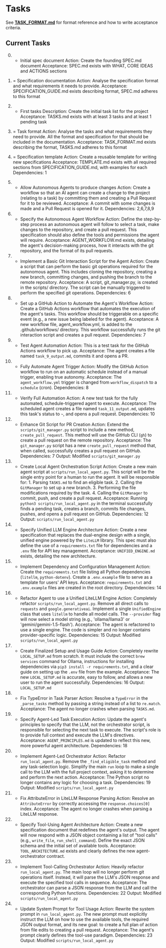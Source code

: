 # Tasks

See **[TASK_FORMAT.md](TASK_FORMAT.md)** for format reference and how to write acceptance criteria.

## Current Tasks

0) + Initial spec document
   Action: Create the founding SPEC.md document
   Acceptance: SPEC.md exists with WHAT, CORE IDEAS and ACTIONS sections

1) = Specification documentation
   Action: Analyse the specification format and what requirements it needs to provide.
   Acceptance: SPECIFICATION_GUIDE.md exists describing format, SPEC.md adheres to this format

2) + First tasks
   Description: Create the initial task list for the project
   Acceptance: TASKS.md exists with at least 3 tasks and at least 1 pending task

3) = Task format
   Action: Analyse the tasks and what requirements they need to provide. All the format and specification for that should be included in the documentation.
   Acceptance: TASK_FORMAT.md exists describing the format, TASKS.md adheres to this format

4) = Specification template
   Action: Create a reusable template for writing new specifications
   Acceptance: TEMPLATE.md exists with all required sections from SPECIFICATION_GUIDE.md, with examples for each
   Dependencies: 1

5) - Allow Autonomous Agents to produce changes
   Action: Create a workflow so that an AI agent can create a change to the project (relating to a task) by committing them and creating a Pull Request for it to be reviewed.
   Acceptance: A commit with some changes is made and a Pull Request is opened for it.
   Dependencies: 2,6,7,8,9

6) + Specify the Autonomous Agent Workflow
   Action: Define the step-by-step process an autonomous agent will follow to select a task, make changes to the repository, and create a pull request. This specification should also define the tools and permissions the agent will require.
   Acceptance: AGENT_WORKFLOW.md exists, detailing the agent's decision-making process, how it interacts with the git repository, and the format of its pull requests.

7) + Implement a Basic Git Interaction Script for the Agent
    Action: Create a script that can perform the basic git operations required for the autonomous agent. This includes cloning the repository, creating a new branch, committing changes, and pushing the branch to the remote repository.
    Acceptance: A script, git_manager.py, is created in the scripts/ directory. The script can be manually triggered to perform the specified git operations.
    Dependencies: 6

8) + Set up a GitHub Action to Automate the Agent's Workflow
    Action: Create a GitHub Actions workflow that automates the execution of the agent's tasks. This workflow should be triggerable on a specific event (e.g., a new issue being labeled for the agent).
    Acceptance: A new workflow file, agent_workflow.yml, is added to the .github/workflows/ directory. This workflow successfully runs the git interaction script and creates a pull request.
    Dependencies: 7

9) - Test Agent Automation
   Action: This is a test task for the GitHub Actions workflow to pick up.
   Acceptance: The agent creates a file named `task_9_output.md`, commits it and opens a PR.

10) + Fully Automate Agent Trigger
    Action: Modify the GitHub Action workflow to run on an automatic schedule instead of a manual trigger, enabling true autonomy.
    Acceptance: The `agent_workflow.yml` trigger is changed from `workflow_dispatch` to a `schedule` (cron).
    Dependencies: 8

11) - Verify Full Automation
    Action: A new test task for the fully automated, schedule-triggered agent to execute.
    Acceptance: The scheduled agent creates a file named `task_11_output.md`, updates this task's status to `~`, and opens a pull request.
    Dependencies: 10

12) - Enhance Git Script for PR Creation
    Action: Extend the `scripts/git_manager.py` script to include a new method, `create_pull_request`. This method will use the GitHub CLI (`gh`) to create a pull request on the remote repository.
    Acceptance: The `git_manager.py` script has a new `create_pull_request` method that, when called, successfully creates a pull request on GitHub.
    Dependencies: 7
    Output: Modified `scripts/git_manager.py`

13) - Create Local Agent Orchestration Script
    Action: Create a new main agent script at `scripts/run_local_agent.py`. This script will be the single entry point for a human to run the agent. It will be responsible for: 1. Parsing `TASKS.md` to find an eligible task. 2. Calling the `GitManager` to set up a new branch. 3. Performing the file modifications required by the task. 4. Calling the `GitManager` to commit, push, and create a pull request.
    Acceptance: Running `python3 scripts/run_local_agent.py` in the terminal successfully finds a pending task, creates a branch, commits file changes, pushes, and opens a pull request on GitHub.
    Dependencies: 12
    Output: `scripts/run_local_agent.py`

14) - Specify Unified LLM Engine Architecture
    Action: Create a new specification that replaces the dual-engine design with a single, unified engine powered by the `LiteLLM` library. This spec must also define the use of a `requirements.txt` file for dependencies and a `.env` file for API key management.
    Acceptance: `UNIFIED_ENGINE.md` exists, detailing the new architecture.

15) - Implement Dependency and Configuration Management
    Action: Create the `requirements.txt` file listing all Python dependencies (`litellm`, `python-dotenv`). Create a `.env.example` file to serve as a template for users' API keys.
    Acceptance: `requirements.txt` and `.env.example` files are created in the root directory.
    Dependencies: 14

16) - Refactor Agent to use a Unified LiteLLM Engine
    Action: Completely refactor `scripts/run_local_agent.py`. Remove all direct calls to `requests` and `google.generativeai`. Implement a single `UnifiedEngine` class that uses `litellm` to handle all model calls. The `--provider` flag will now select a model string (e.g., 'ollama/llama3' or 'gemini/gemini-1.5-flash').
    Acceptance: The agent is refactored to use a single engine. The code is simpler and no longer contains provider-specific logic.
    Dependencies: 15
    Output: Modified `scripts/run_local_agent.py`

17) - Create Finalized Setup and Usage Guide
    Action: Completely rewrite `LOCAL_SETUP.md` from scratch. It must include the correct `brew services` command for Ollama, instructions for installing dependencies via `pip3 install -r requirements.txt`, and a clear guide on setting up the `.env` file from the example.
    Acceptance: The new `LOCAL_SETUP.md` is accurate, easy to follow, and allows a new user to run the agent successfully.
    Dependencies: 16
    Output: `LOCAL_SETUP.md`


18) - Fix TypeError in Task Parser
    Action: Resolve a `TypeError` in the `_parse_tasks` method by passing a string instead of a list to `re.match`.
    Acceptance: The agent no longer crashes when parsing `TASKS.md`.

19) - Specify Agent-Led Task Execution
    Action: Update the agent's principles to specify that the LLM, not the orchestrator script, is responsible for selecting the next task to execute. The script's role is to provide full context and execute the LLM's directives.
    Acceptance: `AGENT_PRINCIPLES.md` is updated to reflect this new, more powerful agent architecture.
    Dependencies: 18

20) - Implement Agent-Led Orchestrator
    Action: Refactor `run_local_agent.py`. Remove the `_find_eligible_task` method and any task-selection logic. Simplify the main `run` loop to make a single call to the LLM with the full project context, asking it to determine and perform the next action.
    Acceptance: The Python script no longer contains any logic for choosing a task.
    Dependencies: 19
    Output: Modified `scripts/run_local_agent.py`

21) + Fix AttributeError in LiteLLM Response Parsing
    Action: Resolve an `AttributeError` by correctly accessing the `response.choices[0]` index.
    Acceptance: The agent no longer crashes when parsing a LiteLLM response.

22) - Specify Tool-Using Agent Architecture
    Action: Create a new specification document that redefines the agent's output. The agent will now respond with a JSON object containing a list of "tool calls" (e.g., `write_file`, `run_shell_command`). Define the exact JSON schema and the initial set of available tools.
    Acceptance: `TOOL_ARCHITECTURE.md` exists and clearly defines the new agent-orchestrator contract.

23) - Implement Tool-Calling Orchestrator
    Action: Heavily refactor `run_local_agent.py`. The main loop will no longer perform git operations itself. Instead, it will parse the LLM's JSON response and execute the specified tool calls in sequence.
    Acceptance: The orchestrator can parse a JSON response from the LLM and call the corresponding Python functions.
    Dependencies: 22
    Output: Modified `scripts/run_local_agent.py`

24) - Update System Prompt for Tool Usage
    Action: Rewrite the system prompt in `run_local_agent.py`. The new prompt must explicitly instruct the LLM on how to use the available tools, the required JSON output format, and its new goal: to create a full plan of action from file edits to creating a pull request.
    Acceptance: The agent's prompt clearly defines the tool-use paradigm.
    Dependencies: 23
    Output: Modified `scripts/run_local_agent.py`